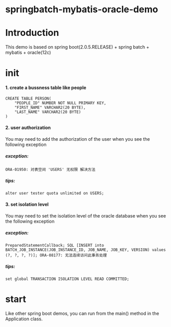 # springbatch-mybatis-oracle-demo

# Introduction
This demo is based on spring boot(2.0.5.RELEASE) + spring batch + mybatis + oracle(12c)

# init
#### 1. create a bussness table like people
```
CREATE TABLE PERSON(	
    "PEOPLE_ID" NUMBER NOT NULL PRIMARY KEY, 
    "FIRST_NAME" VARCHAR2(20 BYTE), 
    "LAST_NAME" VARCHAR2(20 BYTE)
)
```
#### 2. user authorization
You may need to add the authorization of the user when you see the following exception
##### exception:
`ORA-01950: 对表空间 'USERS' 无权限 解决方法`
##### tips:
`alter user tester quota unlimited on USERS;`
 
#### 3. set isolation level
You may need to set the isolation level of the oracle database when you see the following exception
##### exception:
`PreparedStatementCallback; SQL [INSERT into BATCH_JOB_INSTANCE(JOB_INSTANCE_ID, JOB_NAME, JOB_KEY, VERSION) values (?, ?, ?, ?)]; ORA-08177: 无法连续访问此事务处理`
##### tips:
`set global TRANSACTION ISOLATION LEVEL READ COMMITTED;`

# start
Like other spring boot demos, you can run from the main() method in the Application class.
